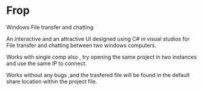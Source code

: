 # Frop
Windows File transfer and chatting

An interactive and an attractive UI designed using C# in visual studios for File transfer and chatting between two windows computers. 

Works with single comp also , try opening the same project in two instances and use the same IP to connect.

Works without any bugs ,and the trasfered file will be found in the default share location within the project file.
